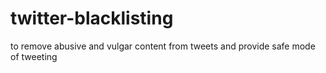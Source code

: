 # twitter-blacklisting
to remove abusive and vulgar content from tweets and provide safe mode of tweeting
